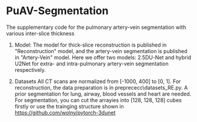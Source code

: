 #

# PuAV-Segmentation
The supplementary code for the pulmonary artery-vein segmentation with various inter-slice thickness
1) Model:
The model for thick-slice reconstruction is published in "Reconstruction" model, and the artery-vein segmentation is published in "Artery-Vein" model.
Here we offer two models: 2.5DU-Net and hybrid U2Net for extra- and intra-pulmonary artery-vein segmentation respectively.

2) Datasets
All CT scans are normalized from [-1000, 400] to [0, 1].  For reconstruction, the data preparation is in preprececc\datasets_RE.py. 
A prior segmentation for lung, airway, blood vessels and heart are needed. 
For segmentation, you can cut the arrayies into [128, 128, 128] cubes firstly or use the trainging structure shown in https://github.com/wolny/pytorch-3dunet
